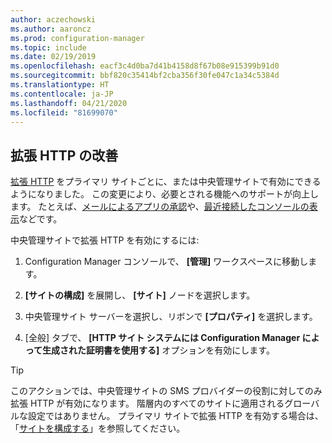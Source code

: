 ```yaml
---
author: aczechowski
ms.author: aaroncz
ms.prod: configuration-manager
ms.topic: include
ms.date: 02/19/2019
ms.openlocfilehash: eacf3c4d0ba7d41b4158d8f67b08e915399b91d0
ms.sourcegitcommit: bbf820c35414bf2cba356f30fe047c1a34c5384d
ms.translationtype: HT
ms.contentlocale: ja-JP
ms.lasthandoff: 04/21/2020
ms.locfileid: "81699070"
---
```

## <a name="improvement-to-enhanced-http"></a><a name="bkmk_ehttp"></a> 拡張 HTTP の改善
<!--3798957-->

[拡張 HTTP](../../../../plan-design/hierarchy/enhanced-http.md) をプライマリ サイトごとに、または中央管理サイトで有効にできるようになりました。 この変更により、必要とされる機能へのサポートが向上します。 たとえば、[メールによるアプリの承認](../../../../../apps/deploy-use/app-approval.md#bkmk_email-approve)や、[最近接続したコンソールの表示](../../technical-preview-1901.md#bkmk_console)などです。

中央管理サイトで拡張 HTTP を有効にするには:

1. Configuration Manager コンソールで、 **[管理]** ワークスペースに移動します。  

2. **[サイトの構成]** を展開し、 **[サイト]** ノードを選択します。  

3. 中央管理サイト サーバーを選択し、リボンで **[プロパティ]** を選択します。  

4. [全般] タブで、 **[HTTP サイト システムには Configuration Manager によって生成された証明書を使用する]** オプションを有効にします。  

> [!Tip]  
> このアクションでは、中央管理サイトの SMS プロバイダーの役割に対してのみ拡張 HTTP が有効になります。 階層内のすべてのサイトに適用されるグローバルな設定ではありません。 プライマリ サイトで拡張 HTTP を有効する場合は、「[サイトを構成する](../../../../plan-design/hierarchy/enhanced-http.md#configure-the-site)」を参照してください。  

